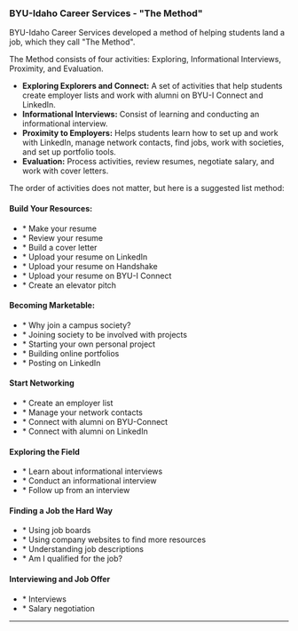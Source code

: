 ### BYU-Idaho Career Services - "The Method"

BYU-Idaho Career Services developed a method of helping students land a job, which they call "The Method".

The Method consists of four activities: Exploring, Informational Interviews, Proximity, and Evaluation.

- **Exploring Explorers and Connect:** A set of activities that help students create employer lists and work with alumni on BYU-I Connect and LinkedIn.
- **Informational Interviews:** Consist of learning and conducting an informational interview.
- **Proximity to Employers:** Helps students learn how to set up and work with LinkedIn, manage network contacts, find jobs, work with societies, and set up portfolio tools.
- **Evaluation:** Process activities, review resumes, negotiate salary, and work with cover letters.

The order of activities does not matter, but here is a suggested list method:

#### Build Your Resources:
- \* Make your resume
- \* Review your resume
- \* Build a cover letter
- \* Upload your resume on LinkedIn
- \* Upload your resume on Handshake
- \* Upload your resume on BYU-I Connect
- \* Create an elevator pitch


#### Becoming Marketable:
- \* Why join a campus society?
- \* Joining society to be involved with projects
- \* Starting your own personal project
- \* Building online portfolios
- \* Posting on LinkedIn


#### Start Networking
- \* Create an employer list
- \* Manage your network contacts
- \* Connect with alumni on BYU-Connect
- \* Connect with alumni on LinkedIn


#### Exploring the Field
- \* Learn about informational interviews
- \* Conduct an informational interview
- \* Follow up from an interview


#### Finding a Job the Hard Way
- \* Using job boards
- \* Using company websites to find more resources
- \* Understanding job descriptions
- \* Am I qualified for the job?


#### Interviewing and Job Offer
- \* Interviews
- \* Salary negotiation

---
